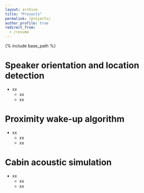 ```yaml
---
layout: archive
title: "Projects"
permalink: /projects/
author_profile: true
redirect_from:
  - /resume
---
```


{% include base_path %}

Speaker orientation and location detection
======
* xx
  * xx
  * xx

Proximity wake-up algorithm
======
* xx
  * xx
  * xx
 
Cabin acoustic simulation
======
* xx
  * xx
  * xx
